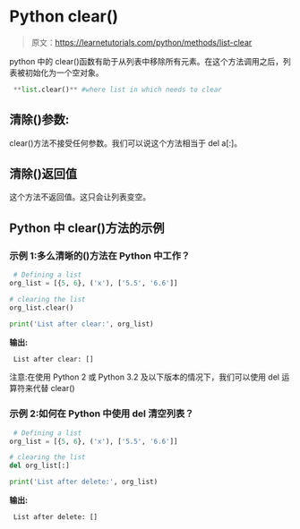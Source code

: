 # Python clear()

> 原文：<https://learnetutorials.com/python/methods/list-clear>

python 中的 clear()函数有助于从列表中移除所有元素。在这个方法调用之后，列表被初始化为一个空对象。

```py
 **list.clear()** #where list in which needs to clear 

```

## 清除()参数:

clear()方法不接受任何参数。我们可以说这个方法相当于 del a[:]。

## 清除()返回值

这个方法不返回值。这只会让列表变空。

## Python 中 clear()方法的示例

### 示例 1:多么清晰的()方法在 Python 中工作？

```py
 # Defining a list
org_list = [{5, 6}, ('x'), ['5.5', '6.6']]

# clearing the list
org_list.clear()

print('List after clear:', org_list) 

```

**输出:**

```py
 List after clear: [] 
```

注意:在使用 Python 2 或 Python 3.2 及以下版本的情况下，我们可以使用 del 运算符来代替 clear()

### 示例 2:如何在 Python 中使用 del 清空列表？

```py
 # Defining a list
org_list = [{5, 6}, ('x'), ['5.5', '6.6']]

# clearing the list
del org_list[:]

print('List after delete:', org_list) 

```

**输出:**

```py
 List after delete: [] 
```